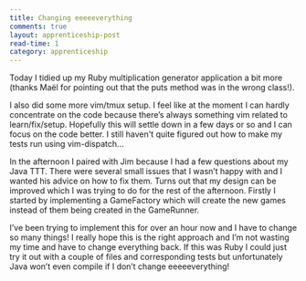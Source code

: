 ```yaml
---
title: Changing eeeeeverything
comments: true
layout: apprenticeship-post
read-time: 1
category: apprenticeship
---
```


Today I tidied up my Ruby multiplication generator application a bit more (thanks Maël for pointing out that the puts method was in the wrong class!).

<!--break-->

I also did some more vim/tmux setup. I feel like at the moment I can hardly concentrate on the code because there’s always something vim related to learn/fix/setup. Hopefully this will settle down in a few days or so and I can focus on the code better. I still haven't quite figured out how to make my tests run  using vim-dispatch...

In the afternoon I paired with Jim because I had a few questions about my Java TTT. There were several small issues that I wasn’t happy with and I wanted his advice on how to fix them. Turns out that my design can be improved which I was trying to do for the rest of the afternoon. Firstly I started by implementing a GameFactory which will create the new games instead of them being created in the GameRunner.

I’ve been trying to implement this for over an hour now and I have to change so many things! I really hope this is the right approach and I’m not wasting my time and have to change everything back. If this was Ruby I could just try it out with a couple of files and corresponding tests but unfortunately Java won’t even compile if I don’t change eeeeeverything!
